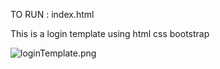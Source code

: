 TO RUN : index.html

This is a login template
using html css bootstrap

<img src="loginTemplate.png"
     alt="loginTemplate.png"
     style="float: left; margin-right: 10px;" />

